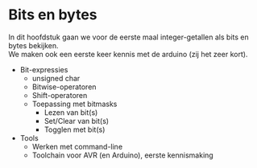 # Bits en bytes 

In dit hoofdstuk gaan we voor de eerste maal integer-getallen als bits en bytes bekijken.  
We maken ook een eerste keer kennis met de arduino (zij het zeer kort).

* Bit-expressies
    * unsigned char
    * Bitwise-operatoren
    * Shift-operatoren
    * Toepassing met bitmasks
         * Lezen van bit(s)
         * Set/Clear van bit(s)
         * Togglen met bit(s)
* Tools
    * Werken met command-line
    * Toolchain voor AVR (en Arduino), eerste kennismaking

      
